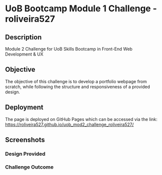 # UoB Bootcamp Module 1 Challenge - roliveira527
## Description
Module 2 Challenge for UoB Skills Bootcamp in Front-End Web Development &amp; UX

## Objective
The objective of this challenge is to develop a portfolio webpage from scratch, while following the structure and responsiveness of a provided design.

## Deployment
The page is deployed on GitHub Pages which can be accessed via the link: https://roliveira527.github.io/uob_mod2_challenge_roliveira527/

## Screenshots

### Design Provided

### Challenge Outcome
